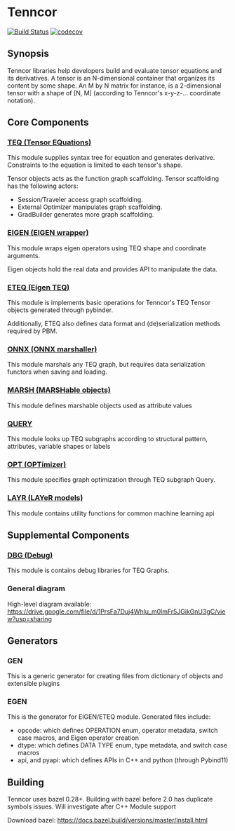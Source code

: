 # Tenncor
[![Build Status](https://travis-ci.org/mingkaic/tenncor.svg?branch=master)](https://travis-ci.org/mingkaic/tenncor)
[![codecov](https://codecov.io/gh/mingkaic/tenncor/branch/master/graph/badge.svg)](https://codecov.io/gh/mingkaic/tenncor)

## Synopsis

Tenncor libraries help developers build and evaluate tensor equations and its derivatives.
A tensor is an N-dimensional container that organizes its content by some shape. An M by N matrix for instance, is a 2-dimensional tensor with a shape of [N, M] (according to Tenncor's x-y-z-... coordinate notation).

## Core Components

### [TEQ (Tensor EQuations)](teq/README_TEQ.md)

This module supplies syntax tree for equation and generates derivative.
Constraints to the equation is limited to each tensor's shape.

Tensor objects acts as the function graph scaffolding. Tensor scaffolding has the following actors:
- Session/Traveler access graph scaffolding.
- External Optimizer manipulates graph scaffolding.
- GradBuilder generates more graph scaffolding.

### [EIGEN (EIGEN wrapper)](eigen/README_EIGEN.md)

This module wraps eigen operators using TEQ shape and coordinate arguments.

Eigen objects hold the real data and provides API to manipulate the data.

### [ETEQ (Eigen TEQ)](eteq/README_ETEQ.md)

This module is implements basic operations for Tenncor's TEQ Tensor objects generated through pybinder.

Additionally, ETEQ also defines data format and (de)serialization methods required by PBM.

### [ONNX (ONNX marshaller)](onnx/README_ONNX.md)

This module marshals any TEQ graph, but requires data serialization functors when saving and loading.

### [MARSH (MARSHable objects)](marsh/README_MARSH.md)

This module defines marshable objects used as attribute values

### [QUERY](query/README_QUERY.md)

This module looks up TEQ subgraphs according to structural pattern, attributes, variable shapes or labels

### [OPT (OPTimizer)](opt/README_OPT.md)

This module specifies graph optimization through TEQ subgraph Query.

### [LAYR (LAYeR models)](layr/README_LAYR.md)

This module contains utility functions for common machine learning api

## Supplemental Components

### [DBG (Debug)](dbg/README_DBG.md)

This module is contains debug libraries for TEQ Graphs.

### General diagram

High-level diagram available: https://drive.google.com/file/d/1PrsFa7Duj4Whlu_m0lmFr5JGikGnU3gC/view?usp=sharing

## Generators

### GEN

This is a generic generator for creating files from dictionary of objects and extensible plugins

### EGEN

This is the generator for EIGEN/ETEQ module. Generated files include:
- opcode: which defines OPERATION enum, operator metadata, switch case macros, and Eigen operator creation
- dtype: which defines DATA TYPE enum, type metadata, and switch case macros
- api, and pyapi: which defines APIs in C++ and python (through Pybind11)

## Building

Tenncor uses bazel 0.28+. Building with bazel before 2.0 has duplicate symbols issues. Will investigate after C++ Module support

Download bazel: https://docs.bazel.build/versions/master/install.html
